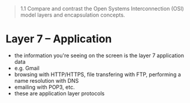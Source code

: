 > 1.1 Compare and contrast the Open Systems Interconnection (OSI) model layers and encapsulation concepts.

# Layer 7 – Application

- the information you're seeing on the screen is the layer 7 application data
- e.g. Gmail
- browsing with HTTP/HTTPS, file transfering with FTP, performing a name resolution with DNS
- emailing with POP3, etc.
- these are application layer protocols